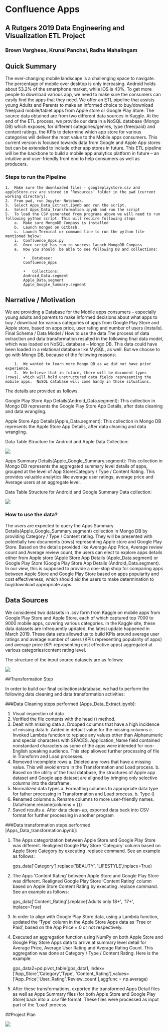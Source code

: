 # Confluence Apps

## A Rutgers 2019 Data Engineering and Visualization ETL Project

### Brown Varghese, Krunal Panchal, Radha Mahalingam

## Quick Summary

The ever-changing mobile landscape is a challenging space to navigate.  The percentage of mobile over desktop is only increasing. Android holds about 53.2% of the smartphone market, while iOS is 43%. To get more people to download various app, we need to make sure the consumers can easily find the apps that they need. We offer an ETL pipeline that assists young Adults and Parents to make an informed choice to buy/download free/paid mobile/tablet apps from Apple store or Google Play Store. The source data obtained are from two different data sources in Kaggle. At the end of the ETL process, we provide our data in a NoSQL database (Mongo DB) which exposes, for different categories/genres, type (free/paid) and content ratings, the KPIs to determine which app store for various categories will deliver the most value to the Mobile apps consumers. This current version is focused towards data from Google and Apple App stores but can be extended to include other app stores in future. This ETL pipeline will be the backbone to build a mobile app analytics platform in future – an intuitive and user-friendly front end to help consumers as well as producers.

### Steps to run the Pipeline

    1.	Make sure the downloaded files - googleplaystore.csv and appleStore.csv are stored in ‘Resources’ folder in the pwd (current working directory).
    2.	From pwd, run Jupyter Notebook.
    3.	Select Apps_Data_Extract.ipynb and run the script.
    4.	Select Apps_Data_transformation.ipynb and run the script
    5.	To load the CSV generated from programs above we will need to run following python script. This will require following steps
        a.	Make sure MongoDB Compass is installed
        b.	Launch mongod on Gitbash.
        c.	Launch Terminal or command line to run the python file mentioned below:
        i.	Confluence_Apps.py
        d.	Once script has run to success launch MongoDB Compass
        e.	Now you should  be able to see following DB and collections:
                    
            •	Database:
            Confluence_Apps

            •	Collections: 
            Android_Data.segment
            Apple_Data.segment
            Apple_Google_Summary.segment

## Narrative / Motivation

We are providing a Database for the Mobile apps consumers – especially young adults and parents to make informed decisions about what apps to buy / download for various categories of apps from Google Play Store and Apple store, based on apps price, user rating and number of users (installs).
Final Schema / Data Model / How to use the data
The process of data extraction and data transformation resulted in the following final data model, which was loaded on NoSQL database – Mongo DB. This data could have been loaded in a relational database like MySQL, as well.  But we choose to go with Mongo DB, because of the following reasons:

        1.	We wanted to learn more Mongo DB as we did not have prior experience.
        2.	We believe that in future, there will be document types (rows), which will hold unstructured data fields representing the mobile apps.  NoSQL database will come handy in those situations.

The details are provided as follows.

Google Play Store App Details(Android_Data.segment):  This collection in Mongo DB represents the Google Play Store App Details, after data cleaning and data wrangling.

Apple Store App Details(Apple_Data.segment):  This collection in Mongo DB represents the Apple Store App Details, after data cleaning and data wrangling.

Data Table Structure for Android and Apple Data Collection:

![](/images/image1.png)

Apps Summary Details(Apple_Google_Summary.segment): This collection in Mongo DB represents the aggregated summary level details of apps, grouped at the level of App Store/Category / Type / Content Rating.  This provides valuable analytics like average user ratings, average price and Average users at an aggregate level.

Data Table Structure for Android and Google Summary Data collection:

![](/images/image2.png)

### How to use the data?

The users are expected to query the Apps Summary Details(Apple_Google_Summary.segment) collection in Mongo DB by providing Category / Type / Content rating.  They will be presented with potentially two documents (rows) representing Apple store and Google Play Store. Based on the details provided like Average App Price, Average review count and Average review count, the users can elect to explore apps details either from Apple store (Apple Store App Details (Apple_Data.segment) or Google Play Store (Google Play Store App Details (Android_Data.segment).  In our view, this is supposed to provide a one-stop shop for comparing apps between Apple Store and Google Play Store based on apps popularity and cost effectiveness, which should aid the users to make determination to buy/download appropriate apps.

## Data Sources

We considered two datasets in .csv form from Kaggle on mobile apps from Google Play Store and Apple Store, each of which captured top 7000 to 9000 mobile apps, covering various categories. In the Kaggle site, these data datasets are infrequently updated, the latest update happened in March 2019.   These data sets allowed us to build KPIs around average user ratings and average number of users (KPIs representing popularity of apps) and average price (KPI representing cost effective apps) aggregated at various categories/content rating level.  

The structure of the input source datasets are as follows:

![](/images/image3.png)

##Transformation Step

In order to build our final collections/database, we had to perform the following data cleaning and data transformation activities:

###Data Cleaning steps performed [Apps_Data_Extract.ipynb]:

1.	Visual inspection of data 
2.	Verified the file contents with the head () method. 
3.	Dealt with missing data 
    a.	Dropped columns that have a high incidence of missing data
    b.	Added in default value for the missing columns
    c.	Invoked Lambda function to replace any values other than Alphanumeric and special characters with SPACES. Application_Name field contained nonstandard characters as some of the apps were intended for non-English speaking audience. This step allowed further processing of file in Transform and Load processes.  
4.	Removed incomplete rows
    a.	Deleted any rows that have a missing value. This will avoid errors in the Transformation and Load process.
    b.	Based on the utility of the final database, the structures of Apple app dataset and Google app dataset are aligned by bringing only selective columns into the dataframe.
5.	Normalized data types
    a.	Formatting columns to appropriate data type for father processing in Transformation and Load process. 
    b.	Type ()
6.	Renamed columns
    a.	Rename columns to more user-friendly names. DataFrame.rename(columns = {})
7.	Saved results
    a.	After data clean-up, exported data back into CSV format for further processing in another program


###Data transformation steps performed [Apps_Data_transformation.ipynb]:

1.	The Apps categorization between Apple Store and Google Play Store was different. Realigned Google Play Store ‘Category’ column based on Apple Store Category by executing  .replace command. See an example as follows:

    gps_data['Category'].replace('BEAUTY', 'LIFESTYLE',inplace=True)

2.	The Apps ‘Content Rating’ between Apple Store and Google Play Store was different. Realigned Google Play Store ‘Content Rating’ column based on Apple Store Content Rating by executing  .replace command. See an example as follows:

    gps_data['Content_Rating'].replace('Adults only 18+', '17+', inplace=True)

3.	In order to align with Google Play Store data, using a Lambda function, updated the ‘Type’ column in the Apple Store Apps data  as ‘Free or Paid’, based on the App Price = 0 or not respectively.

4.	Executed an aggregation function using NumPy on both Apple Store and Google Play Store Apps data to arrive at summary level detail for Average Price, Average User Rating and Average Rating Count.  This aggregation was done at Category / Type / Content Rating.  Here is the example:

    gps_data2=pd.pivot_table(gps_data1, index=['App_Store','Category','Type', 'Content_Rating'],values=['App_Price','User_Rating','Review_count'],aggfunc = np.average)

5.	After these transformations, exported the transformed Apps Detail files as well as Apps Summary files (for both Apple Store and Google Play Store) back into a .csv file format.  These files were processed as input part of the ‘Load’ process.


##Project Plan

![](/images/image4.png)